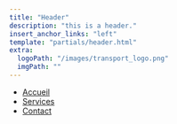 ```yaml
---
title: "Header"
description: "this is a header."
insert_anchor_links: "left"
template: "partials/header.html"
extra:
  logoPath: "/images/transport_logo.png"
  imgPath: ""
---
```


- [Accueil]("/accueil")
- [Services]("/services")
- [Contact]("/contact")